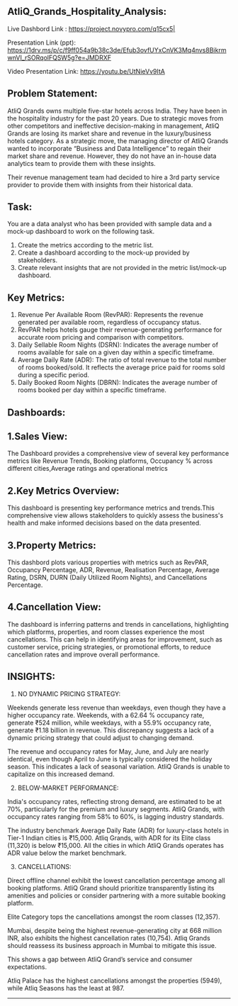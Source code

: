 AtliQ_Grands_Hospitality_Analysis:
----------------------------------------------------------------------------------------------------------
Live Dashbord Link : https://project.novypro.com/q15cx5|

Presentation Link (ppt): https://1drv.ms/p/c/f9ff054a9b38c3de/Efub3ovfUYxCnVK3Mq4nvs8BikrmwnVI_rSORqolFQSW5g?e=JMDRXF

Video Presentation Link: https://youtu.be/UtNieVv9ItA

Problem Statement:
--------------------------------------------------------------------
AtliQ Grands owns multiple five-star hotels across India. They have been in the hospitality industry for the past 20 years. Due to strategic moves from other competitors and ineffective decision-making in management, AtliQ Grands are losing its market share and revenue in the luxury/business hotels category. As a strategic move, the managing director of AtliQ Grands wanted to incorporate “Business and Data Intelligence” to regain their market share and revenue. However, they do not have an in-house data analytics team to provide them with these insights.

Their revenue management team had decided to hire a 3rd party service provider to provide them with insights from their historical data.

Task:
------------------------------------------------------------------------------------------------
You are a data analyst who has been provided with sample data and a mock-up dashboard to work on the following task.
1. Create the metrics according to the metric list.
2. Create a dashboard according to the mock-up provided by stakeholders.
3. Create relevant insights that are not provided in the metric list/mock-up dashboard.

Key Metrics:
---------------------------------------------------------------
1. Revenue Per Available Room (RevPAR): Represents the revenue generated per available room, regardless of occupancy status.
2. RevPAR helps hotels gauge their revenue-generating performance for accurate room pricing and comparison with competitors.
3. Daily Sellable Room Nights (DSRN): Indicates the average number of rooms available for sale on a given day within a specific timeframe.
4. Average Daily Rate (ADR): The ratio of total revenue to the total number of rooms booked/sold. It reflects the average price paid for rooms sold during a specific period.
5. Daily Booked Room Nights (DBRN): Indicates the average number of rooms booked per day within a specific timeframe.

Dashboards:
-------------------------
1.Sales View:
-----------------------------
The Dashboard provides a comprehensive view of several key performance metrics like Revenue Trends, Booking platforms, Occupancy % across different cities,Average ratings and operational metrics

2.Key Metrics Overview:
------------------------------------------
This dashboard is presenting key performance metrics and trends.This comprehensive view allows stakeholders to quickly assess the business's health and make informed decisions based on the data presented.

3.Property Metrics:
------------------------------
This dashbord plots various properties with metrics such as RevPAR, Occupancy Percentage, ADR, Revenue, Realisation Percentage, Average Rating, DSRN, DURN (Daily Utilized Room Nights), and Cancellations Percentage.

4.Cancellation View:
---------------------------------
The dashboard is inferring patterns and trends in cancellations, highlighting which platforms, properties, and room classes experience the most cancellations. This can help in identifying areas for improvement, such as customer service, pricing strategies, or promotional efforts, to reduce cancellation rates and improve overall performance.

INSIGHTS:
-----------------------
1. NO DYNAMIC PRICING STRATEGY:

Weekends generate less revenue than weekdays, even though they have a higher occupancy rate. Weekends, with a 62.64 % occupancy rate, generate ₹524 million, while weekdays, with a 55.9% occupancy rate, generate ₹1.18 billion in revenue. This discrepancy suggests a lack of a dynamic pricing strategy that could adjust to changing demand.

The revenue and occupancy rates for May, June, and July are nearly identical, even though April to June is typically considered the holiday season. This indicates a lack of seasonal      variation. AtliQ Grands is unable to capitalize on this increased demand.

2. BELOW-MARKET PERFORMANCE:

India's occupancy rates, reflecting strong demand, are estimated to be at 70%, particularly for the premium and luxury segments. AtliQ Grands, with occupancy rates ranging from 58% to 60%, is lagging industry standards.

   The industry benchmark Average Daily Rate (ADR) for luxury-class hotels in Tier-1 Indian cities is ₹15,000. Atliq Grands, with ADR for its Elite class (11,320) is below ₹15,000.
   All the cities in which AtliQ Grands operates has ADR value below the market benchmark.

3. CANCELLATIONS:

  Direct offline channel exhibit the lowest cancellation percentage among all booking platforms. AtliQ Grand should prioritize transparently listing its amenities and policies or 
  consider partnering with a more suitable booking platform.
  
  Elite Category tops the cancellations amongst the room classes (12,357).
  
  Mumbai, despite being the highest revenue-generating city at 668 million INR, also exhibits the highest cancellation rates (10,754). Atliq Grands should reassess its business approach 
  in Mumbai to mitigate this issue.
  
  This shows a gap between AtliQ Grand’s service and consumer expectations.
  
  Atliq Palace has the highest cancellations amongst the properties (5949), while Atliq Seasons has the least at 987.


------------------------------------------



